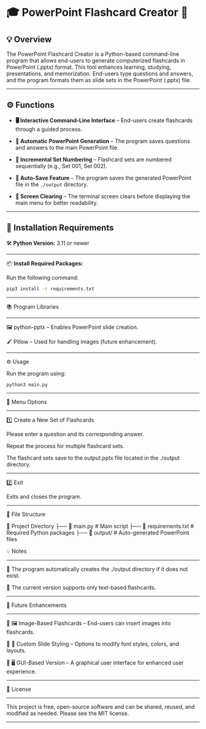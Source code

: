 # 🎓 PowerPoint Flashcard Creator 📑

## 💡 Overview

The PowerPoint Flashcard Creator is a Python-based command-line program that allows end-users to generate computerized flashcards in PowerPoint (.pptx) format. This tool enhances learning, studying, presentations, and memorization. End-users type questions and answers, and the program formats them as slide sets in the PowerPoint (.pptx) file.

---

## ⚙️ Functions

- **🖥️ Interactive Command-Line Interface** – End-users create flashcards through a guided process.

- **📑 Automatic PowerPoint Generation** – The program saves questions and answers to the main PowerPoint file.

- **🔢 Incremental Set Numbering** – Flashcard sets are numbered sequentially (e.g., Set 001, Set 002).

- **💾 Auto-Save Feature** – The program saves the generated PowerPoint file in the `./output` directory.

- **🧹 Screen Clearing** – The terminal screen clears before displaying the main menu for better readability.

---

## 🚀 Installation Requirements

🛠️ **Python Version:** 3.11 or newer  

---

📦 **Install Required Packages:**  

Run the following command:

```bash
pip3 install -r requirements.txt
```
---

📚 Program Libraries

---

🖼️ python-pptx – Enables PowerPoint slide creation.

🖌️ Pillow – Used for handling images (future enhancement).

---

⚙️ Usage

Run the program using:

```bash
python3 main.py
```
---

📜 Menu Options

---

1️⃣ Create a New Set of Flashcards

Please enter a question and its corresponding answer.

Repeat the process for multiple flashcard sets.

The flashcard sets save to the output.pptx file located in the ./output directory.

---

2️⃣ Exit

Exits and closes the program.

---



📂 File Structure

📂 Project Directory
 ├── 📝 main.py          # Main script
 ├── 📜 requirements.txt  # Required Python packages
 ├── 📁 output/          # Auto-generated PowerPoint files



💡 Notes

---

📁 The program automatically creates the ./output directory if it does not exist.

📝 The current version supports only text-based flashcards.

---

🌟 Future Enhancements

---
🔹 🖼️ Image-Based Flashcards – End-users can insert images into flashcards.

🔹 🎨 Custom Slide Styling – Options to modify font styles, colors, and layouts.

🔹 🖥️ GUI-Based Version – A graphical user interface for enhanced user experience.

---

📜 License

---

This project is free, open-source software and can be shared, reused, and modified as needed. Please see the MIT license.

---
